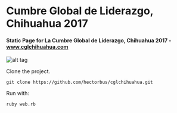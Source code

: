 # Cumbre Global de Liderazgo, Chihuahua 2017
#### Static Page for La Cumbre Global de Liderazgo, Chihuahua 2017 - www.cglchihuahua.com

![alt tag](https://github.com/hectorbus/cglchihuahua/blob/master/public/img/ScreenShotCGL.png)


Clone the project.
```
git clone https://github.com/hectorbus/cglchihuahua.git
````
Run with:
```
ruby web.rb
````
